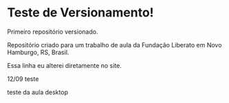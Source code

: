 # Teste de Versionamento!
 Primeiro repositório versionado.

 Repositório criado para um trabalho de aula da Fundação Liberato em Novo Hamburgo, RS, Brasil. 

 Essa linha eu alterei diretamente no site.

 12/09 teste

 teste da aula desktop